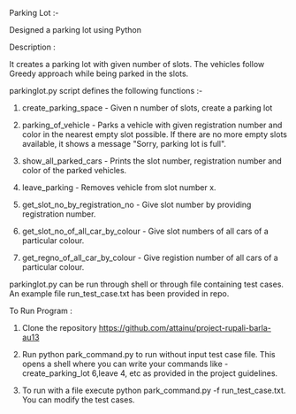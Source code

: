Parking Lot :-

Designed a parking lot using Python

Description :

It creates a parking lot with given number of slots. The vehicles follow Greedy approach while being parked in the slots.

parkinglot.py script defines the following functions :-

1) create_parking_space - Given n number of slots, create a parking lot

2) parking_of_vehicle - Parks a vehicle with given registration number and color in the nearest empty slot possible. If there are no more empty slots available, it shows a message "Sorry, parking lot is full".
3) show_all_parked_cars - Prints the slot number, registration number and color of the parked vehicles.

4) leave_parking - Removes vehicle from slot number x.

5) get_slot_no_by_registration_no - Give slot number by providing registration number.

6) get_slot_no_of_all_car_by_colour - Give slot numbers of all cars of a particular colour.

7) get_regno_of_all_car_by_colour - Give registion number of all cars of a particular colour.

parkinglot.py can be run through shell or through file containing test cases. An example file run_test_case.txt has been provided in repo.

To Run Program :

1) Clone the repository https://github.com/attainu/project-rupali-barla-au13

2) Run python park_command.py to run without input test case file. This opens a shell where you can write your commands like - create_parking_lot 6,leave 4, etc as provided in the project guidelines.

3) To run with a file execute python park_command.py -f run_test_case.txt. You can modify the test cases.

